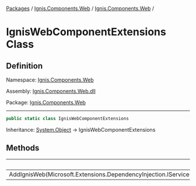 [Packages](../../README.md) / [Ignis.Components.Web](../README.md) / [Ignis.Components.Web](README.md) /

# IgnisWebComponentExtensions Class

## Definition

Namespace: [Ignis.Components.Web](README.md)

Assembly: [Ignis.Components.Web.dll](../README.md)

Package: [Ignis.Components.Web](https://www.nuget.org/packages/Ignis.Components.Web)

---

```csharp
public static class IgnisWebComponentExtensions
```

Inheritance: [System.Object](https://learn.microsoft.com/en-us/dotnet/api/System.Object) → IgnisWebComponentExtensions

## Methods

|                                                                          | Summary |
| ------------------------------------------------------------------------ | ------- |
| AddIgnisWeb(Microsoft.Extensions.DependencyInjection.IServiceCollection) |         |
